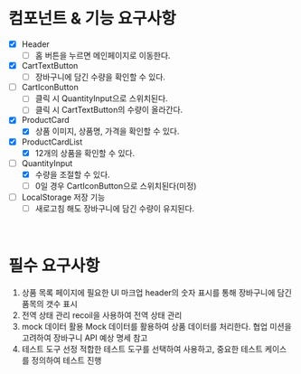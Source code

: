 # 컴포넌트 & 기능 요구사항

- [x] Header
  - [ ] 홈 버튼을 누르면 메인페이지로 이동한다.
- [x] CartTextButton
  - [ ] 장바구니에 담긴 수량을 확인할 수 있다.
- [ ] CartIconButton
  - [ ] 클릭 시 QuantityInput으로 스위치된다.
  - [ ] 클릭 시 CartTextButton의 수량이 올라간다.
- [x] ProductCard
  - [x] 상품 이미지, 상품명, 가격을 확인할 수 있다.
- [x] ProductCardList
  - [x] 12개의 상품을 확인할 수 있다.
- [ ] QuantityInput
  - [x] 수량을 조절할 수 있다.
  - [ ] 0일 경우 CartIconButton으로 스위치된다(미정)
- [ ] LocalStorage 저장 기능
  - [ ] 새로고침 해도 장바구니에 담긴 수량이 유지된다.

<br>

# 필수 요구사항

1. 상품 목록 페이지에 필요한 UI 마크업
   header의 숫자 표시를 통해 장바구니에 담긴 품목의 갯수 표시
2. 전역 상태 관리
   recoil을 사용하여 전역 상태 관리
3. mock 데이터 활용
   Mock 데이터를 활용하여 상품 데이터를 처리한다. 협업 미션을 고려하여 장바구니 API 예상 명세 참고
4. 테스트 도구 선정
   적합한 테스트 도구를 선택하여 사용하고, 중요한 테스트 케이스를 정의하여 테스트 진행
